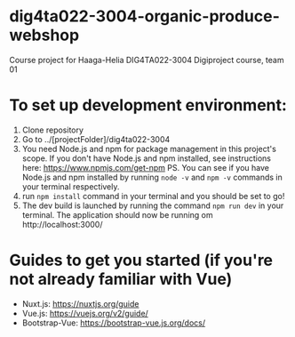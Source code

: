 # dig4ta022-3004-organic-produce-webshop
Course project for Haaga-Helia DIG4TA022-3004 Digiproject course, team 01

# To set up development environment:
1. Clone repository
2. Go to ../[projectFolder]/dig4ta022-3004
3. You need Node.js and npm for package management in this project's scope. If you don't have Node.js and npm installed, see instructions here: https://www.npmjs.com/get-npm PS. You can see if you have Node.js and npm installed by running ```node -v``` and ```npm -v``` commands in your terminal respectively.
4. run ```npm install``` command in your terminal and you should be set to go!
5. The dev build is launched by running the command ```npm run dev``` in your terminal. The application should now be running om http://localhost:3000/
  
# Guides to get you started (if you're not already familiar with Vue)
- Nuxt.js: https://nuxtjs.org/guide
- Vue.js: https://vuejs.org/v2/guide/
- Bootstrap-Vue: https://bootstrap-vue.js.org/docs/
